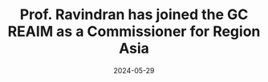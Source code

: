 ---
title: "Prof. Ravindran has joined the GC REAIM as a Commissioner for Region Asia"
date: 2024-05-29
image: "https://hcss.nl/wp-content/uploads/2024/01/2024-Housestyle-HCSS-website-880x572-pixels-4.png"
link: "https://hcss.nl/expert/prof-balaraman-ravindran/"
publisher: "HCSS"
draft: false
---